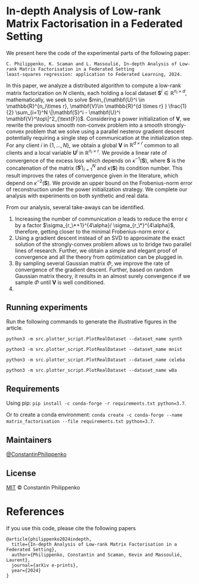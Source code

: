 # In-depth Analysis of Low-rank Matrix Factorisation in a Federated Setting
We present here the code of the experimental parts of the following paper:
```
C. Philippenko, K. Scaman and L. Massoulié, In-depth Analysis of Low-rank Matrix Factorisation in a Federated Setting 
least-squares regression: application to Federated Learning, 2024.
```

In this paper, we analyze a distributed algorithm to compute a low-rank matrix factorization on $N$ clients, each 
holding a local dataset $\mathbf{S}^i \in \mathbb{R}^{n_i \times d}$, mathematically, we seek to solve 
$min_{\mathbf{U}^i \in \mathbb{R}^{n_i\times r}, \mathbf{V}\in \mathbb{R}^{d \times r} } \frac{1}{2} \sum_{i=1}^N \|\mathbf{S}^i - \mathbf{U}^i \mathbf{V}^\top\|^2_{\text{F}}$. 
Considering a power initialization of $\mathbf{V}$, we rewrite the previous smooth non-convex problem into a smooth 
strongly-convex problem that we solve using a parallel nesterov gradient descent potentially requiring a single step of 
communication at the initialization step. For any client $i$ in $\{1, \dots, N\}$, we obtain a global $\mathbf{V}$ in 
$\mathbb{R}^{d \times r}$ common to all clients and a local variable $\mathbf{U}^i$ in $\mathbb{R}^{n_i \times r}$. We 
provide a linear rate of convergence of the excess loss which depends on $\kappa^{-1}(\mathbf{S})$, where $\mathbf{S}$ 
is the concatenation of the matrix $(\mathbf{S}^i)_{i=1}^N$ and $\kappa(\mathbf{S})$ its condition number. This result 
improves the rates of convergence given in the literature, which depend on $\kappa^{-2}(\mathbf{S})$. We provide an 
upper bound on the Frobenius-norm error of reconstruction under the power initialization strategy. We complete our 
analysis with experiments on both synthetic and real data.


From our analysis, several take-aways can be identified.
1. Increasing the number of communication $\alpha$ leads to reduce the error $\epsilon$ by a factor 
$\sigma_{r_\*+1}^{4\alpha}/ \sigma_{r_\*}^{4\alpha}$, therefore, getting closer to the minimal Frobenius-norm error 
$\epsilon$.
2. Using a gradient descent instead of an SVD to approximate the exact solution of the strongly-convex problem allows us 
to bridge two parallel lines of research. Further, we obtain a simple and elegant proof of convergence and all the 
theory from optimization can be plugged in.
3. By sampling several Gaussian matrix $\Phi$, we improve the rate of convergence of the gradient descent. Further, 
based on random Gaussian matrix theory, it results in an almost surely convergence if we sample $\Phi$ until 
$\mathbf{V}$ is well conditioned.
4. 
## Running experiments

Run the following commands to generate the illustrative figures in the article.

```python3 -m src.plotter_script.PlotRealDataset --dataset_name synth```

```python3 -m src.plotter_script.PlotRealDataset --dataset_name mnist```

```python3 -m src.plotter_script.PlotRealDataset --dataset_name celeba```

```python3 -m src.plotter_script.PlotRealDataset --dataset_name w8a```

## Requirements

Using pip:
```pip install -c conda-forge -r requirements.txt python=3.7```. 

Or to create a conda environment: ```conda create -c conda-forge --name matrix_factorisation --file requirements.txt python=3.7```.

## Maintainers

[@ConstantinPhilippenko](https://github.com/philipco)

## License

[MIT](LICENSE) © Constantin Philippenko

# References
If you use this code, please cite the following papers

```
@article{philippenko2024indepth,
  title={In-depth Analysis of Low-rank Matrix Factorisation in a Federated Setting},
  author={Philippenko, Constantin and Scaman, Kevin and Massoulié, Laurent},
  journal={arXiv e-prints},
  year={2024}
}
```